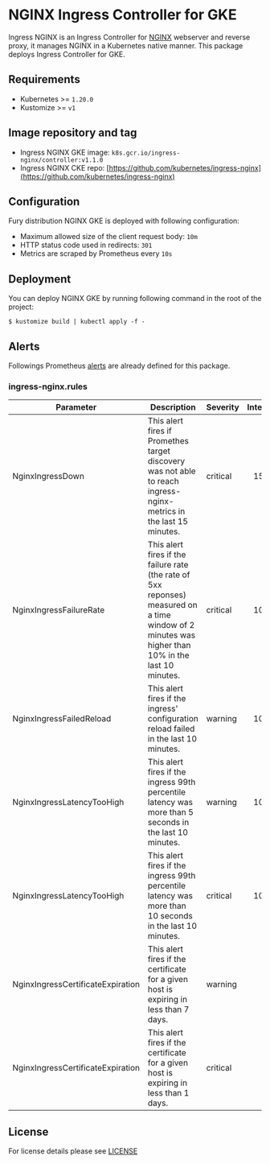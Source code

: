 # NGINX Ingress Controller for GKE

Ingress NGINX is an Ingress Controller for [NGINX](https://nginx.org) webserver and reverse proxy, it manages NGINX in a Kubernetes native manner. This package deploys Ingress Controller for GKE.

## Requirements

- Kubernetes >= `1.20.0`
- Kustomize >= `v1`

## Image repository and tag

* Ingress NGINX GKE image: `k8s.gcr.io/ingress-nginx/controller:v1.1.0`
* Ingress NGINX CKE repo: [https://github.com/kubernetes/ingress-nginx](https://github.com/kubernetes/ingress-nginx)


## Configuration

Fury distribution NGINX GKE is deployed with following configuration:

- Maximum allowed size of the client request body: `10m`
- HTTP status code used in redirects: `301`
- Metrics are scraped by Prometheus every `10s`


## Deployment

You can deploy NGINX GKE by running following command in the root of the project:

`$ kustomize build | kubectl apply -f -`


## Alerts

Followings Prometheus [alerts](https://prometheus.io/docs/prometheus/latest/configuration/alerting_rules/) are already defined for this package.

### ingress-nginx.rules
| Parameter | Description | Severity | Interval |
|------|-------------|----------|:-----:|
| NginxIngressDown | This alert fires if Promethes target discovery was not able to reach ingress-nginx-metrics in the last 15 minutes. | critical | 15m |
| NginxIngressFailureRate | This alert fires if the failure rate (the rate of 5xx reponses) measured on a time window of 2 minutes was higher than 10% in the last 10 minutes. | critical | 10m |
| NginxIngressFailedReload | This alert fires if the ingress' configuration reload failed in the last 10 minutes. | warning | 10m |
| NginxIngressLatencyTooHigh | This alert fires if the ingress 99th percentile latency was more than 5 seconds in the last 10 minutes. | warning | 10m |
| NginxIngressLatencyTooHigh | This alert fires if the ingress 99th percentile latency was more than 10 seconds in the last 10 minutes. | critical | 10m |
| NginxIngressCertificateExpiration | This alert fires if the certificate for a given host is expiring in less than 7 days. | warning |  |
| NginxIngressCertificateExpiration | This alert fires if the certificate for a given host is expiring in less than 1 days. | critical |  |


## License

For license details please see [LICENSE](https://sighup.io/fury/license)
